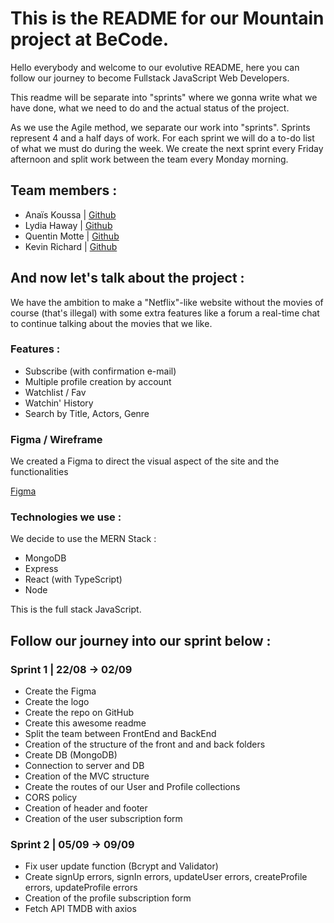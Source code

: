 # This is the README for our Mountain project at BeCode.

Hello everybody and welcome to our evolutive README, here you can follow our journey to become Fullstack JavaScript Web Developers.

This readme will be separate into "sprints" where we gonna write what we have done, what we need to do and the actual status of the project.

As we use the Agile method, we separate our work into "sprints". Sprints represent 4 and a half days of work. For each sprint we will do a to-do list of what we must do during the week. We create the next sprint every Friday afternoon and split work between the team every Monday morning.

## Team members :

- Anaïs Koussa | [Github](https://github.com/AnaisnKoussa)
- Lydia Haway | [Github](https://github.com/LydiaHaway)
- Quentin Motte | [Github](https://github.com/QuentinMotte)
- Kevin Richard | [Github](https://github.com/Kiks4000)

## And now let's talk about the project :

We have the ambition to make a "Netflix"-like website without the movies of course (that's illegal) with some extra features like a forum a real-time chat to continue talking about the movies that we like.

### Features :

- Subscribe (with confirmation e-mail)
- Multiple profile creation by account
- Watchlist / Fav
- Watchin' History
- Search by Title, Actors, Genre

### Figma / Wireframe

We created a Figma to direct the visual aspect of the site and the functionalities

[Figma](https://www.figma.com/file/dgdZHljY83Ml9DkZmkM6DG/WIREFRAME-HOLLY-BREAK?node-id=0%3A1)

### Technologies we use :

We decide to use the MERN Stack :

- MongoDB
- Express
- React (with TypeScript)
- Node

This is the full stack JavaScript.

## Follow our journey into our sprint below :

### Sprint 1 | 22/08 -> 02/09

- Create the Figma
- Create the logo
- Create the repo on GitHub
- Create this awesome readme
- Split the team between FrontEnd and BackEnd
- Creation of the structure of the front and and back folders
- Create DB (MongoDB)
- Connection to server and DB
- Creation of the MVC structure
- Create the routes of our User and Profile collections
- CORS policy
- Creation of header and footer
- Creation of the user subscription form

### Sprint 2 | 05/09 -> 09/09

- Fix user update function (Bcrypt and Validator)
- Create signUp errors, signIn errors, updateUser errors, createProfile errors, updateProfile errors
- Creation of the profile subscription form
- Fetch API TMDB with axios
